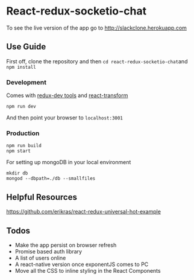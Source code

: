 # React-redux-socketio-chat

To see the live version of the app go to http://slackclone.herokuapp.com

## Use Guide

First off, clone the repository and then `cd react-redux-socketio-chat`and `npm install`

### Development

Comes with [redux-dev tools](https://github.com/gaearon/redux-devtools) and [react-transform](https://github.com/gaearon/react-transform-boilerplate
)

```
npm run dev
```
And then point your browser to `localhost:3001`
### Production

```
npm run build
npm start
```

For setting up mongoDB in your local environment

```
mkdir db
mongod --dbpath=./db --smallfiles
```

## Helpful Resources

https://github.com/erikras/react-redux-universal-hot-example


## Todos
* Make the app persist on browser refresh
* Promise based auth library
* A list of users online
* A react-native version once exponentJS comes to PC
* Move all the CSS to inline styling in the React Components
